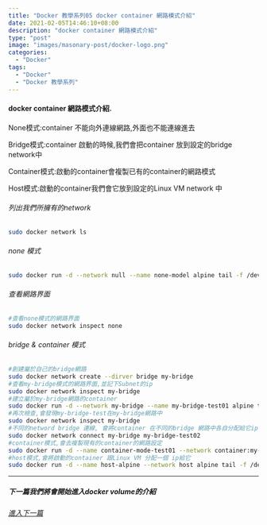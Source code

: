 ```yaml
---
title: "Docker 教學系列05 docker container 網路模式介紹"
date: 2021-02-05T14:46:10+08:00
description: "docker container 網路模式介紹"
type: "post"
image: "images/masonary-post/docker-logo.png"
categories: 
  - "Docker"
tags:
  - "Docker"
  - "Docker 教學系列"
---
```


#### docker container 網路模式介紹.

None模式:container 不能向外連線網路,外面也不能連線進去

Bridge模式:container 啟動的時候,我們會把container 放到設定的bridge network中

Container模式:啟動的container會複製已有的container的網路模式

Host模式:啟動的container我們會它放到設定的Linux VM network 中

###### 列出我們所擁有的network 
```bash
sudo docker network ls 
```

###### none 模式
```bash
sudo docker run -d --network null --name none-model alpine tail -f /dev/null
```

###### 查看網路界面
```bash
#查看none模式的網路界面
sudo docker network inspect none
```

###### bridge & container 模式
```bash
#創建屬於自己的bridge網路
sudo docker network create --dirver bridge my-bridge
#查看my-bridge模式的網路界面,並記下Subnet的ip
sudo docker network inspect my-bridge
#建立屬於my-bridge網路的container
sudo docker run -d --network my-bridge --name my-bridge-test01 alpine tail -f /dev/null
#再次檢查,會發現my-bridge-test在my-bridge網路中
sudo docker network inspect my-bridge
#不同的netword bridge 連線, 會將container 在不同的bridge 網路中各自分配給它ip
sudo docker network connect my-bridge my-bridge-test02
#container模式,會去複製現有的container的網路設定
sudo docker run -d --name container-mode-test01 --network container:my-bridge-test01 alpine tail -f /dev/null
#host模式,會將啟動的container 跟Linux VM 分配一個 ip給它
sudo docker run -d --name host-alpine --network host alpine tail -f /dev/null
```

----------------------------------
##### 下一篇我們將會開始進入docker volume的介紹
###### [進入下一篇](/docker-06)